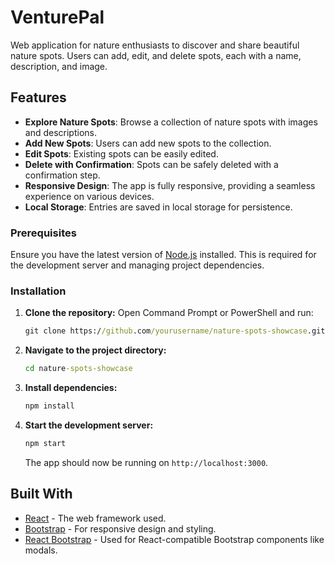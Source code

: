 # VenturePal

Web application for nature enthusiasts to discover and share beautiful nature spots. Users can add, edit, and delete spots, each with a name, description, and image.

## Features

- **Explore Nature Spots**: Browse a collection of nature spots with images and descriptions.
- **Add New Spots**: Users can add new spots to the collection.
- **Edit Spots**: Existing spots can be easily edited.
- **Delete with Confirmation**: Spots can be safely deleted with a confirmation step.
- **Responsive Design**: The app is fully responsive, providing a seamless experience on various devices.
- **Local Storage**: Entries are saved in local storage for persistence.


### Prerequisites

Ensure you have the latest version of [Node.js](https://nodejs.org/) installed. This is required for the development server and managing project dependencies.

### Installation

1. **Clone the repository:**
   Open Command Prompt or PowerShell and run:
   ```cmd
   git clone https://github.com/yourusername/nature-spots-showcase.git
   ```
2. **Navigate to the project directory:**
   ```cmd
   cd nature-spots-showcase
   ```
3. **Install dependencies:**
   ```cmd
   npm install
   ```
4. **Start the development server:**
   ```cmd
   npm start
   ```
   The app should now be running on `http://localhost:3000`.

## Built With

- [React](https://reactjs.org/) - The web framework used.
- [Bootstrap](https://getbootstrap.com/) - For responsive design and styling.
- [React Bootstrap](https://react-bootstrap.github.io/) - Used for React-compatible Bootstrap components like modals.

